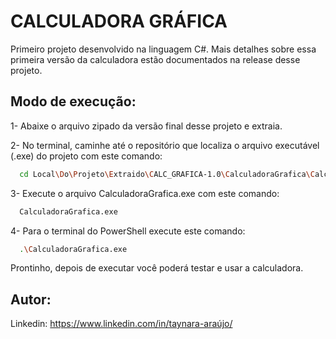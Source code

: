 # CALCULADORA GRÁFICA
Primeiro projeto desenvolvido na linguagem C#. Mais detalhes sobre essa primeira versão da calculadora estão documentados na release desse projeto.

## Modo de execução:
1- Abaixe o arquivo zipado da versão final desse projeto e extraia.

2- No terminal, caminhe até o repositório que localiza o arquivo executável (.exe) do projeto com este comando:
```sh
  cd Local\Do\Projeto\Extraido\CALC_GRAFICA-1.0\CalculadoraGrafica\CalculadoraGrafica\bin\Debug
  ```
3- Execute o arquivo CalculadoraGrafica.exe com este comando:
```sh
  CalculadoraGrafica.exe
  ```
4- Para o terminal do PowerShell execute este comando:
```sh
  .\CalculadoraGrafica.exe
  ```
Prontinho, depois de executar você poderá testar e usar a calculadora.

## Autor:
Linkedin: https://www.linkedin.com/in/taynara-araújo/

